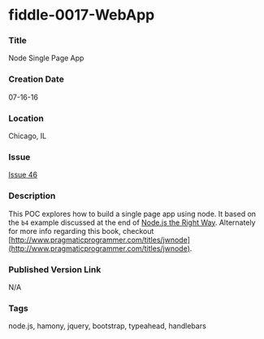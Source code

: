 fiddle-0017-WebApp
======

### Title

Node Single Page App


### Creation Date

07-16-16


### Location

Chicago, IL


### Issue

[Issue 46](https://github.com/bradyhouse/house/issues/46)


### Description

This POC explores how to build a single page app using node. It based on the `b4` example
discussed at the end of [Node.js the Right Way](https://pragprog.com/book/jwnode/node-js-the-right-way).
Alternately for more info regarding this book, checkout [http://www.pragmaticprogrammer.com/titles/jwnode](http://www.pragmaticprogrammer.com/titles/jwnode).


### Published Version Link

N/A


### Tags

node.js, hamony, jquery, bootstrap, typeahead, handlebars
